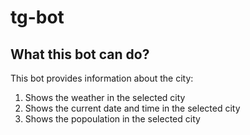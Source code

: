 # tg-bot

## What this bot can do?
  This bot provides information about the city:
  1. Shows the weather in the selected city
  2. Shows the current date and time in the selected city
  3. Shows the popoulation in the selected city
